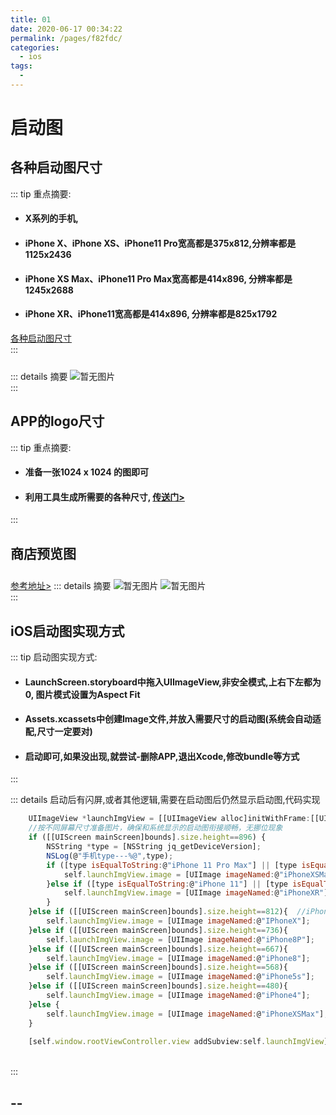 ```yaml
---
title: 01
date: 2020-06-17 00:34:22
permalink: /pages/f82fdc/
categories:
  - ios
tags:
  - 
---
```

# 启动图

## 各种启动图尺寸
::: tip 重点摘要:
* #### X系列的手机,
* #### iPhone X、iPhone XS、iPhone11 Pro宽高都是375x812,分辨率都是1125x2436
* #### iPhone XS Max、iPhone11 Pro Max宽高都是414x896, 分辨率都是1245x2688
* #### iPhone XR、iPhone11宽高都是414x896, 分辨率都是825x1792

[各种启动图尺寸](https://blog.csdn.net/Scorpio_27/article/details/52297643)
<br>
:::

::: details 摘要
<img style="margin-top:10px" :src="$withBase('/ios/01.jpg')" alt="暂无图片">
<br>
:::

## APP的logo尺寸
::: tip 重点摘要:
* #### 准备一张1024 x 1024 的图即可
* #### 利用工具生成所需要的各种尺寸, [传送门>](https://icon.wuruihong.com/)
:::

## 商店预览图
[参考地址>](https://help.apple.com/app-store-connect/#/devd1093d90d)
::: details 摘要
<img style="margin-top:10px" :src="$withBase('/ios/02.jpg')" alt="暂无图片">
<img style="margin-top:10px" :src="$withBase('/ios/03.jpg')" alt="暂无图片">
<br>
:::

## iOS启动图实现方式
::: tip 启动图实现方式:
* #### LaunchScreen.storyboard中拖入UIImageView,非安全模式,上右下左都为0, 图片模式设置为Aspect Fit
* #### Assets.xcassets中创建Image文件,并放入需要尺寸的启动图(系统会自动适配,尺寸一定要对)
* #### 启动即可,如果没出现,就尝试-删除APP,退出Xcode,修改bundle等方式
:::

::: details 启动后有闪屏,或者其他逻辑,需要在启动图后仍然显示启动图,代码实现
```js
    UIImageView *launchImgView = [[UIImageView alloc]initWithFrame:[[UIScreen mainScreen]bounds]];
    //按不同屏幕尺寸准备图片，确保和系统显示的启动图衔接顺畅，无挪位现象
    if ([[UIScreen mainScreen]bounds].size.height==896) {
        NSString *type = [NSString jq_getDeviceVersion];
        NSLog(@"手机type---%@",type);
        if ([type isEqualToString:@"iPhone 11 Pro Max"] || [type isEqualToString:@"iPhone XS Max"]) {
            self.launchImgView.image = [UIImage imageNamed:@"iPhoneXSMax"];
        }else if ([type isEqualToString:@"iPhone 11"] || [type isEqualToString:@"iPhoneXR"]){
            self.launchImgView.image = [UIImage imageNamed:@"iPhoneXR"];
        }
    }else if ([[UIScreen mainScreen]bounds].size.height==812){  //iPhone X、iPhone XS、iPhone11 Pro宽高和分辨率都相同
        self.launchImgView.image = [UIImage imageNamed:@"IPhoneX"];
    }else if ([[UIScreen mainScreen]bounds].size.height==736){
        self.launchImgView.image = [UIImage imageNamed:@"iPhone8P"];
    }else if ([[UIScreen mainScreen]bounds].size.height==667){
        self.launchImgView.image = [UIImage imageNamed:@"iPhone8"];
    }else if ([[UIScreen mainScreen]bounds].size.height==568){
        self.launchImgView.image = [UIImage imageNamed:@"iPhone5s"];
    }else if ([[UIScreen mainScreen]bounds].size.height==480){
        self.launchImgView.image = [UIImage imageNamed:@"iPhone4"];
    }else {
        self.launchImgView.image = [UIImage imageNamed:@"iPhoneXSMax"]; //默认显示最大分辨率
    }
    
    [self.window.rootViewController.view addSubview:self.launchImgView];
```
<br>
:::

## --

